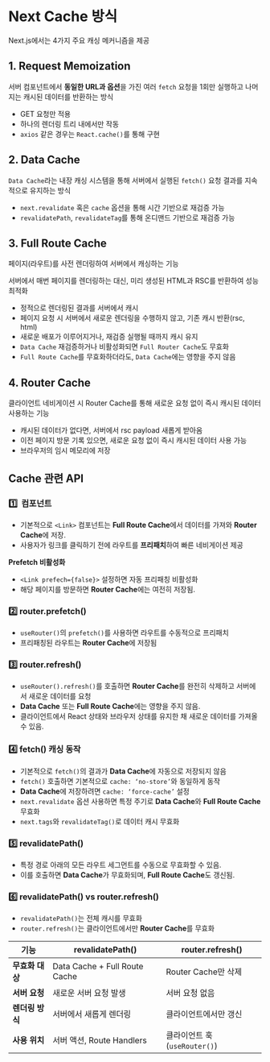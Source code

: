 # Next Cache 방식

Next.js에서는 4가지 주요 캐싱 메커니즘을 제공

## 1. Request Memoization

서버 컴포넌트에서 **동일한 URL과 옵션**을 가진 여러 `fetch` 요청을 1회만 실행하고 나머지는 캐시된 데이터를 반환하는 방식

- GET 요청만 적용
- 하나의 렌더링 트리 내에서만 작동
- `axios` 같은 경우는 `React.cache()`를 통해 구현

## 2. Data Cache

`Data Cache`라는 내장 캐싱 시스템을 통해 서버에서 실행된 `fetch()` 요청 결과를 지속적으로 유지하는 방식

- `next.revalidate` 혹은 `cache` 옵션을 통해 시간 기반으로 재검증 가능
- `revalidatePath`, `revalidateTag`를 통해 온디맨드 기반으로 재검증 가능

## 3. Full Route Cache

페이지(라우트)를 사전 렌더링하여 서버에서 캐싱하는 기능

서버에서 매번 페이지를 렌더링하는 대신, 미리 생성된 HTML과 RSC를 반환하여 성능 최적화

- 정적으로 렌더링된 결과를 서버에서 캐시
- 페이지 요청 시 서버에서 새로운 렌더링을 수행하지 않고, 기존 캐시 반환(rsc, html)
- 새로운 배포가 이루어지거나, 재검증 실행될 때까지 캐시 유지
- `Data Cache` 재검증하거나 비활성화되면 `Full Router Cache`도 무효화
- `Full Route Cache`를 무효화하더라도, `Data Cache`에는 영향을 주지 않음

## 4. Router Cache

클라이언트 네비게이션 시 Router Cache를 통해 새로운 요청 없이 즉시 캐시된 데이터 사용하는 기능

- 캐시된 데이터가 없다면, 서버에서 rsc payload 새롭게 받아옴
- 이전 페이지 방문 기록 있으면, 새로운 요청 없이 즉시 캐시된 데이터 사용 가능
- 브라우저의 임시 메모리에 저장

## Cache 관련 API

### 1️⃣ <Link> 컴포넌트

- 기본적으로 `<Link>` 컴포넌트는 **Full Route Cache**에서 데이터를 가져와 **Router Cache**에 저장.
- 사용자가 링크를 클릭하기 전에 라우트를 **프리패치**하여 빠른 네비게이션 제공

**Prefetch 비활성화**

- `<Link prefech={false}>` 설정하면 자동 프리패칭 비활성화
- 해당 페이지를 방문하면 **Router Cache**에는 여전히 저장됨.

### 2️⃣ router.prefetch()

- `useRouter()`의 `prefetch()`를 사용하면 라우트를 수동적으로 프리패치
- 프리패칭된 라우트는 **Router Cache**에 저장됨

### 3️⃣ router.refresh()

- `useRouter().refresh()`를 호출하면 **Router Cache**를 완전히 삭제하고 서버에서 새로운 데이터를 요청
- **Data Cache** 또는 **Full Route Cache**에는 영향을 주지 않음.
- 클라이언트에서 React 상태와 브라우저 상태를 유지한 채 새로운 데이터를 가져올 수 있음.

### 4️⃣ fetch() 캐싱 동작

- 기본적으로 `fetch()`의 결과가 **Data Cache**에 자동으로 저장되지 않음
- `fetch()` 호출하면 기본적으로 `cache: ‘no-store’`와 동일하게 동작
- **Data Cache**에 저장하려면 `cache: ‘force-cache’` 설정
- `next.revalidate` 옵션 사용하면 특정 주기로 **Data Cache**와 **Full Route Cache** 무효화
- `next.tags`와 `revalidateTag()`로 데이터 캐시 무효화

### 5️⃣ revalidatePath()

- 특정 경로 아래의 모든 라우트 세그먼트를 수동으로 무효화할 수 있음.
- 이를 호출하면 **Data Cache**가 무효화되며, **Full Route Cache**도 갱신됨.

### 6️⃣ revalidatePath() vs router.refresh()

- `revalidatePath()`는 전체 캐시를 무효화
- `router.refresh()`는 클라이언트에서만 **Router Cache**를 무효화

| **기능** | **revalidatePath()** | **router.refresh()** |
| --- | --- | --- |
| **무효화 대상** | Data Cache + Full Route Cache | Router Cache만 삭제 |
| **서버 요청** | 새로운 서버 요청 발생 | 서버 요청 없음 |
| **렌더링 방식** | 서버에서 새롭게 렌더링 | 클라이언트에서만 갱신 |
| **사용 위치** | 서버 액션, Route Handlers | 클라이언트 훅 (`useRouter()`) |

